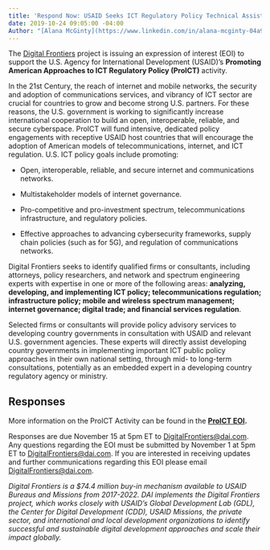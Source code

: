 ```yaml
---
title: 'Respond Now: USAID Seeks ICT Regulatory Policy Technical Assistance Services'
date: 2019-10-24 09:05:00 -04:00
Author: "[Alana McGinty](https://www.linkedin.com/in/alana-mcginty-04a91657/)"
---
```


The [Digital Frontiers](https://www.dai.com/our-work/projects/worldwide-digital-frontiers-df) project is issuing an expression of interest (EOI) to support the U.S. Agency for International Development (USAID)’s **Promoting American Approaches to ICT Regulatory Policy (ProICT)** activity.

<!--more-->

In the 21st Century, the reach of internet and mobile networks, the security and adoption of communications services, and vibrancy of ICT sector are crucial for countries to grow and become strong U.S. partners. For these reasons, the U.S. government is working to significantly increase international cooperation to build an open, interoperable, reliable, and secure cyberspace. ProICT will fund intensive, dedicated policy engagements with receptive USAID host countries that will encourage the adoption of American models of telecommunications, internet, and ICT regulation. U.S. ICT policy goals include promoting:

* Open, interoperable, reliable, and secure internet and communications networks.

* Multistakeholder models of internet governance.

* Pro-competitive and pro-investment spectrum, telecommunications infrastructure, and regulatory policies.

* Effective approaches to advancing cybersecurity frameworks, supply chain policies (such as for 5G), and regulation of communications networks.

Digital Frontiers seeks to identify qualified firms or consultants, including attorneys, policy researchers, and network and spectrum engineering experts with expertise in one or more of the following areas: **analyzing, developing, and implementing ICT policy; telecommunications regulation; infrastructure policy; mobile and wireless spectrum management; internet governance; digital trade; and financial services regulation**.

Selected firms or consultants will provide policy advisory services to developing country governments in consultation with USAID and relevant U.S. government agencies. These experts will directly assist developing country governments in implementing important ICT public policy approaches in their own national setting, through mid- to long-term consultations, potentially as an embedded expert in a developing country regulatory agency or ministry.

## Responses

More information on the ProICT Activity can be found in the **[ProICT EOI](https://drive.google.com/file/d/1t4FUXOswOOB5COO8QEh6eH905MAQ67w3/view?usp=sharing).**

Responses are due November 15 at 5pm ET to [DigitalFrontiers@dai.com](mailto:DigitalFrontiers@dai.com). Any questions regarding the EOI must be submitted by November 1 at 5pm ET to [DigitalFrontiers@dai.com](mailto:DigitalFrontiers@dai.com). If you are interested in receiving updates and further communications regarding this EOI please email [DigitalFrontiers@dai.com](mailto:DigitalFrontiers@dai.com).

*Digital Frontiers is a $74.4 million buy-in mechanism available to USAID Bureaus and Missions from 2017-2022. DAI implements the Digital Frontiers project, which works closely with USAID’s Global Development Lab (GDL), the Center for Digital Development (CDD), USAID Missions, the private sector, and international and local development organizations to identify successful and sustainable digital development approaches and scale their impact globally.*